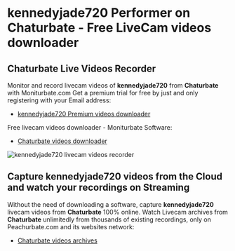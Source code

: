 # kennedyjade720 Performer on Chaturbate - Free LiveCam videos downloader

## Chaturbate Live Videos Recorder

Monitor and record livecam videos of **kennedyjade720** from **Chaturbate** with Moniturbate.com
Get a premium trial for free by just and only registering with your Email address:
* [kennedyjade720 Premium videos downloader](https://moniturbate.com/request-demo-licence-key.html)

Free livecam videos downloader - Moniturbate Software:
* [Chaturbate videos downloader](https://moniturbate.com/moniturbate-download-software.html)

![kennedyjade720 livecam videos recorder](https://peachurnet.com/templates/moniturbate-software.png)


## Capture kennedyjade720 videos from the Cloud and watch your recordings on Streaming

Without the need of downloading a software, capture **kennedyjade720** livecam videos from **Chaturbate** 100% online.
Watch Livecam archives from **Chaturbate** unlimitedly from thousands of existing recordings, only on Peachurbate.com and its websites network:
* [Chaturbate videos archives](https://peachurnet.com/)